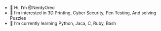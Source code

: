 - 👋 Hi, I’m @NerdyOreo
- 👀 I’m interested in 3D Printing, Cyber Security, Pen Testing, And solving Puzzles
- 🌱 I’m currently learning Python, Jaca, C, Ruby, Bash
<!---
NerdyOreo/NerdyOreo is a ✨ special ✨ repository because its `README.md` (this file) appears on your GitHub profile.
You can click the Preview link to take a look at your changes.
--->
